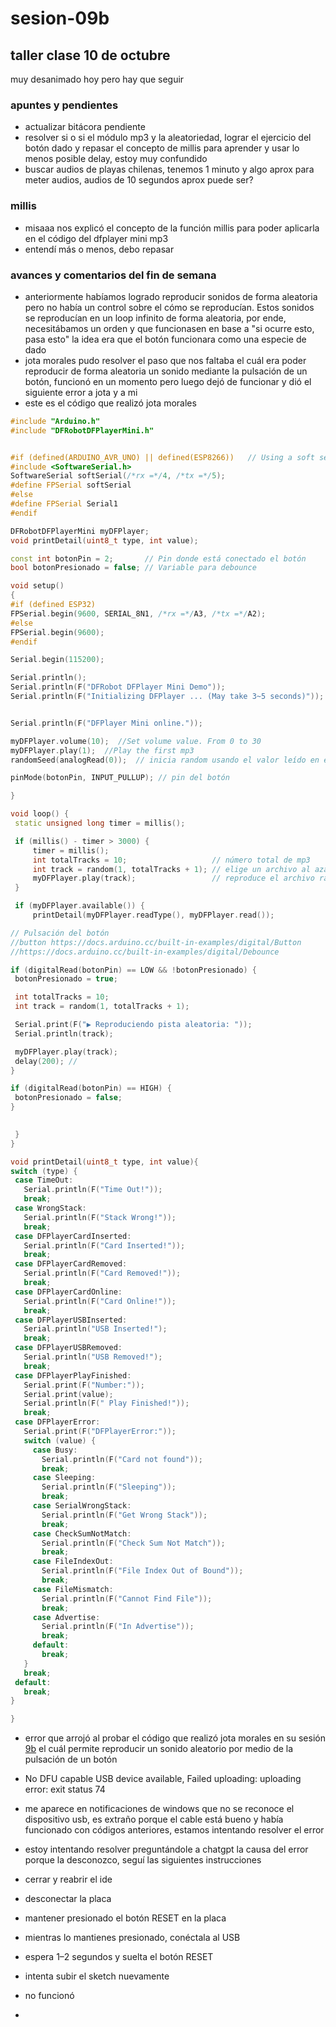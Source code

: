 # sesion-09b
## taller clase 10 de octubre

muy desanimado hoy pero hay que seguir
### apuntes y pendientes
- actualizar bitácora pendiente
- resolver si o si el módulo mp3 y la aleatoriedad, lograr el ejercicio del botón dado y repasar el concepto de millis para aprender y usar lo menos posible delay, estoy muy confundido
- buscar audios de playas chilenas, tenemos 1 minuto y algo aprox para meter audios, audios de 10 segundos aprox puede ser?

### millis

- misaaa nos explicó el concepto de la función millis para poder aplicarla en el código del dfplayer mini mp3
- entendí más o menos, debo repasar 








### avances y comentarios del fin de semana
-  anteriormente habíamos logrado reproducir sonidos de forma aleatoria pero no había un control sobre el cómo se reproducían. Estos sonidos se reproducían en un loop infinito de forma aleatoria, por ende, necesitábamos un orden y que funcionasen en base a "si ocurre esto, pasa esto" la idea era que el botón funcionara como una especie de dado
-   jota morales pudo resolver el paso que nos faltaba el cuál era poder reproducir de forma aleatoria un sonido mediante la pulsación de un botón, funcionó en un momento pero luego dejó de funcionar y dió el siguiente error a jota y a mi
-   este es el código que realizó jota morales
   ```cpp
#include "Arduino.h"
#include "DFRobotDFPlayerMini.h"


#if (defined(ARDUINO_AVR_UNO) || defined(ESP8266))   // Using a soft serial port
#include <SoftwareSerial.h>
SoftwareSerial softSerial(/*rx =*/4, /*tx =*/5);
#define FPSerial softSerial
#else
#define FPSerial Serial1
#endif

DFRobotDFPlayerMini myDFPlayer;
void printDetail(uint8_t type, int value);

const int botonPin = 2;       // Pin donde está conectado el botón
bool botonPresionado = false; // Variable para debounce

void setup()
{
#if (defined ESP32)
  FPSerial.begin(9600, SERIAL_8N1, /*rx =*/A3, /*tx =*/A2);
#else
  FPSerial.begin(9600);
#endif

  Serial.begin(115200);

  Serial.println();
  Serial.println(F("DFRobot DFPlayer Mini Demo"));
  Serial.println(F("Initializing DFPlayer ... (May take 3~5 seconds)"));
  

  Serial.println(F("DFPlayer Mini online."));
  
  myDFPlayer.volume(10);  //Set volume value. From 0 to 30
  myDFPlayer.play(1);  //Play the first mp3
  randomSeed(analogRead(0));  // inicia random usando el valor leído en el pin A0, que cambia cada vez que enciendes Arduino.

  pinMode(botonPin, INPUT_PULLUP); // pin del botón

}

void loop() {
    static unsigned long timer = millis();

    if (millis() - timer > 3000) {
        timer = millis();
        int totalTracks = 10;                   // número total de mp3
        int track = random(1, totalTracks + 1); // elige un archivo al azar
        myDFPlayer.play(track);                 // reproduce el archivo random
    }

    if (myDFPlayer.available()) {
        printDetail(myDFPlayer.readType(), myDFPlayer.read());

// Pulsación del botón  
//button https://docs.arduino.cc/built-in-examples/digital/Button
//https://docs.arduino.cc/built-in-examples/digital/Debounce

if (digitalRead(botonPin) == LOW && !botonPresionado) {
    botonPresionado = true;

    int totalTracks = 10;                   
    int track = random(1, totalTracks + 1);

    Serial.print(F("▶ Reproduciendo pista aleatoria: "));
    Serial.println(track);

    myDFPlayer.play(track);
    delay(200); // 
}

if (digitalRead(botonPin) == HIGH) {
    botonPresionado = false;
}

        
    }    
}

void printDetail(uint8_t type, int value){
  switch (type) {
    case TimeOut:
      Serial.println(F("Time Out!"));
      break;
    case WrongStack:
      Serial.println(F("Stack Wrong!"));
      break;
    case DFPlayerCardInserted:
      Serial.println(F("Card Inserted!"));
      break;
    case DFPlayerCardRemoved:
      Serial.println(F("Card Removed!"));
      break;
    case DFPlayerCardOnline:
      Serial.println(F("Card Online!"));
      break;
    case DFPlayerUSBInserted:
      Serial.println("USB Inserted!");
      break;
    case DFPlayerUSBRemoved:
      Serial.println("USB Removed!");
      break;
    case DFPlayerPlayFinished:
      Serial.print(F("Number:"));
      Serial.print(value);
      Serial.println(F(" Play Finished!"));
      break;
    case DFPlayerError:
      Serial.print(F("DFPlayerError:"));
      switch (value) {
        case Busy:
          Serial.println(F("Card not found"));
          break;
        case Sleeping:
          Serial.println(F("Sleeping"));
          break;
        case SerialWrongStack:
          Serial.println(F("Get Wrong Stack"));
          break;
        case CheckSumNotMatch:
          Serial.println(F("Check Sum Not Match"));
          break;
        case FileIndexOut:
          Serial.println(F("File Index Out of Bound"));
          break;
        case FileMismatch:
          Serial.println(F("Cannot Find File"));
          break;
        case Advertise:
          Serial.println(F("In Advertise"));
          break;
        default:
          break;
      }
      break;
    default:
      break;
  }
  
}
```
- error que arrojó al probar el código que realizó jota morales en su sesión [9b](https://github.com/brauliofigueroa2001/dis8645-2025-02-procesos/tree/main/17-jotamorales-romulus/sesion-09b) el cuál permite reproducir un sonido aleatorio por medio de la pulsación de un botón
- No DFU capable USB device available, Failed uploading: uploading error: exit status 74
- me aparece en notificaciones de windows que no se reconoce el dispositivo usb, es extraño porque el cable está bueno y había funcionado con códigos anteriores, estamos intentando resolver el error
- estoy intentando resolver preguntándole a chatgpt la causa del error porque la desconozco, seguí las siguientes instrucciones

- cerrar y reabrir el ide
- desconectar la placa
- mantener presionado el botón RESET en la placa
- mientras lo mantienes presionado, conéctala al USB
- espera 1–2 segundos y suelta el botón RESET
- intenta subir el sketch nuevamente
- no funcionó
- 
